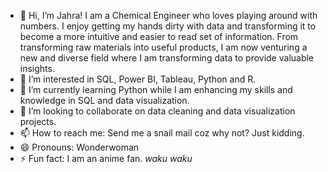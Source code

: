 - 👋 Hi, I’m Jahra! I am a Chemical Engineer who loves playing around with numbers. I enjoy getting my hands dirty with data and transforming it to become a more intuitive and easier to read set of information. From transforming raw materials into useful products, I am now venturing a new and diverse field where I am transforming data to provide valuable insights.
- 👀 I’m interested in SQL, Power BI, Tableau, Python and R.
- 🌱 I’m currently learning Python while I am enhancing my skills and knowledge in SQL and data visualization.
- 💞️ I’m looking to collaborate on data cleaning and data visualization projects.
- 📫 How to reach me: Send me a snail mail coz why not? Just kidding.
- 😄 Pronouns: Wonderwoman
- ⚡ Fun fact: I am an anime fan.
    *waku waku*

<!---
Khlayy/Khlayy is a ✨ special ✨ repository because its `README.md` (this file) appears on your GitHub profile.
You can click the Preview link to take a look at your changes.
--->
